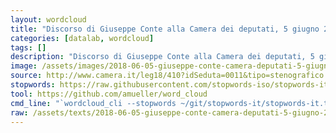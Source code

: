 ```yaml
---
layout: wordcloud
title: "Discorso di Giuseppe Conte alla Camera dei deputati, 5 giugno 2018"
categories: [datalab, wordcloud]
tags: []
description: "Discorso di Giuseppe Conte alla Camera dei deputati, 5 giugno 2018"
image: /assets/images/2018-06-05-giuseppe-conte-camera-deputati-5-giugno-2018.jpg
source: http://www.camera.it/leg18/410?idSeduta=0011&tipo=stenografico
stopwords: https://raw.githubusercontent.com/stopwords-iso/stopwords-it/master/stopwords-it.txt
tool: https://github.com/amueller/word_cloud
cmd_line: "`wordcloud_cli --stopwords ~/git/stopwords-it/stopwords-it.txt --imagefile 2018-06-05-giuseppe-conte-camera-deputati-5-giugno-2018.jpg --background black --width 1080 --height 1350 < 2018-06-05-giuseppe-conte-camera-deputati-5-giugno-2018.txt`"
raw: /assets/texts/2018-06-05-giuseppe-conte-camera-deputati-5-giugno-2018.txt
---
```

